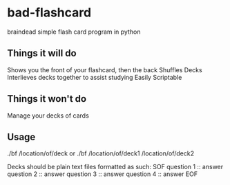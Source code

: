 # bad-flashcard
braindead simple flash card program in python

## Things it will do
Shows you the front of your flashcard, then the back
Shuffles Decks
Interlieves decks together to assist studying
Easily Scriptable

## Things it won't do
Manage your decks of cards

## Usage
./bf /location/of/deck
or 
./bf /location/of/deck1 /location/of/deck2

Decks should be plain text files formatted as such: 
SOF
question 1 :: answer 
question 2 :: answer
question 3 :: answer
question 4 :: answer
EOF
